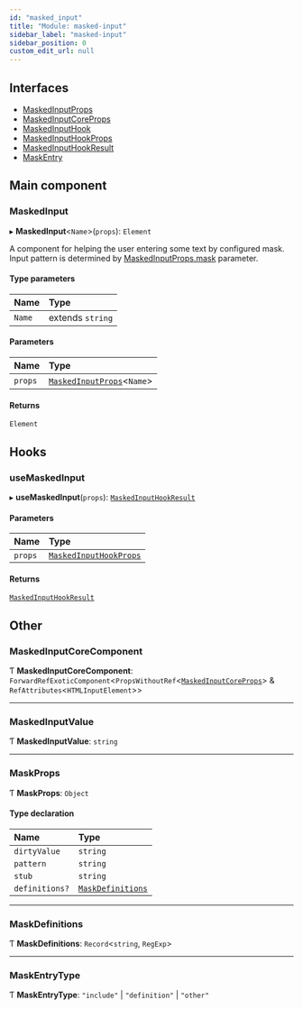 ```yaml
---
id: "masked_input"
title: "Module: masked-input"
sidebar_label: "masked-input"
sidebar_position: 0
custom_edit_url: null
---
```


## Interfaces

- [MaskedInputProps](../interfaces/masked_input.MaskedInputProps.md)
- [MaskedInputCoreProps](../interfaces/masked_input.MaskedInputCoreProps.md)
- [MaskedInputHook](../interfaces/masked_input.MaskedInputHook.md)
- [MaskedInputHookProps](../interfaces/masked_input.MaskedInputHookProps.md)
- [MaskedInputHookResult](../interfaces/masked_input.MaskedInputHookResult.md)
- [MaskEntry](../interfaces/masked_input.MaskEntry.md)

## Main component

### MaskedInput

▸ **MaskedInput**\<`Name`\>(`props`): `Element`

A component for helping the user entering some text by configured mask.
Input pattern is determined by [MaskedInputProps.mask](../interfaces/masked_input.MaskedInputHookProps.md#mask) parameter.

#### Type parameters

| Name | Type |
| :------ | :------ |
| `Name` | extends `string` |

#### Parameters

| Name | Type |
| :------ | :------ |
| `props` | [`MaskedInputProps`](../interfaces/masked_input.MaskedInputProps.md)\<`Name`\> |

#### Returns

`Element`

## Hooks

### useMaskedInput

▸ **useMaskedInput**(`props`): [`MaskedInputHookResult`](../interfaces/masked_input.MaskedInputHookResult.md)

#### Parameters

| Name | Type |
| :------ | :------ |
| `props` | [`MaskedInputHookProps`](../interfaces/masked_input.MaskedInputHookProps.md) |

#### Returns

[`MaskedInputHookResult`](../interfaces/masked_input.MaskedInputHookResult.md)

## Other

### MaskedInputCoreComponent

Ƭ **MaskedInputCoreComponent**: `ForwardRefExoticComponent`\<`PropsWithoutRef`\<[`MaskedInputCoreProps`](../interfaces/masked_input.MaskedInputCoreProps.md)\> & `RefAttributes`\<`HTMLInputElement`\>\>

___

### MaskedInputValue

Ƭ **MaskedInputValue**: `string`

___

### MaskProps

Ƭ **MaskProps**: `Object`

#### Type declaration

| Name | Type |
| :------ | :------ |
| `dirtyValue` | `string` |
| `pattern` | `string` |
| `stub` | `string` |
| `definitions?` | [`MaskDefinitions`](masked_input.md#maskdefinitions) |

___

### MaskDefinitions

Ƭ **MaskDefinitions**: `Record`\<`string`, `RegExp`\>

___

### MaskEntryType

Ƭ **MaskEntryType**: ``"include"`` \| ``"definition"`` \| ``"other"``
